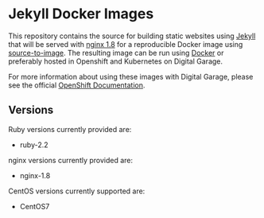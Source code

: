 Jekyll Docker Images
====================

This repository contains the source for building static websites using
[Jekyll](https://jekyllrb.com/) that will be served with
[nginx 1.8](http://nginx.org/) for a reproducible Docker image using
[source-to-image](https://github.com/openshift/source-to-image).
The resulting image can be run using [Docker](http://docker.io) or preferably
hosted in Openshift and Kubernetes on Digital Garage.

For more information about using these images with Digital Garage, please see the
official [OpenShift Documentation](https://docs.thedigitalgarage.io/using_images/s2i_images/ruby.html).

Versions
---------------
Ruby versions currently provided are:
* ruby-2.2

nginx versions currently provided are:
* nginx-1.8

CentOS versions currently supported are:
* CentOS7
